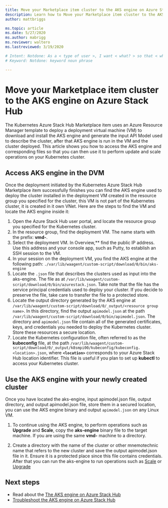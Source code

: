 ```yaml
---
title: Move your Marketplace item cluster to the AKS engine on Azure Stack Hub 
description: Learn how to Move your Marketplace item cluster to the AKS engine on Azure Stack Hub. 
author: mattbriggs

ms.topic: article
ms.date: 5/27/2020
ms.author: mabrigg
ms.reviewer: waltero
ms.lastreviewed: 3/19/2020

# Intent: Notdone: As a < type of user >, I want < what? > so that < why? >
# Keyword: Notdone: keyword noun phrase

---
```



# Move your Marketplace item cluster to the AKS engine on Azure Stack Hub

The Kubernetes Azure Stack Hub Marketplace item uses an Azure Resource Manager template to deploy a deployment virtual machine (VM) to download and install the AKS engine and generate the input API Model used to describe the cluster, after that AKS engine is run in the VM and the cluster deployed. This article shows you how to access the AKS engine and corresponding files so that you can then use it to perform update and scale operations on your Kubernetes cluster.

## Access AKS engine in the DVM

Once the deployment initiated by the Kubernetes Azure Stack Hub Marketplace item successfully finishes you can find the AKS engine used to deploy the cluster installed in the deployment VM created in the resource group you specified for the cluster, this VM is not part of the Kubernetes cluster, it is created in it own VNet. Here are the steps to find the VM and locate the AKS engine inside it:

1.  Open the Azure Stack Hub user portal, and locate the resource group you specified for the Kubernetes cluster.
2.  In the resource group, find the deployment VM. The name starts with the prefix: **vmd-**.
3.  Select the deployment VM. In Overview,** find the public IP address. Use this address and your console app, such as Putty, to establish an SSH session to the VM.
4.  In your session on the deployment VM, you find the AKS engine at the following path: `./var/lib/waagent/custom-script/download/0/bin/aks-engine`
5.  Locate the `.json` file that describes the clusters used as input into the aks-engine. The file as at `/var/lib/waagent/custom-script/download/0/bin/azurestack.json`. Take note that the file has the service principal credentials used to deploy your cluster. If you decide to preserve the file, take care to transfer the file to a protected store.
6.  Locate the output directory generated by the AKS engine at `/var/lib/waagent/custom-script/download/0/_output/<resource group name>`. In this directory, find the output `apimodel.json` at the path `/var/lib/waagent/custom-script/download/0/bin/apimodel.json`. The directory and `apimodel.json` file contain all of the generated certificates, keys, and credentials you needed to deploy the Kubernetes cluster. Store these resources a secure location.
7.  Locate the Kubernetes configuration file, often referred to as the **kubeconfig** file, at the path `/var/lib/waagent/custom-script/download/0/_output/k8smpi00/kubeconfig/kubeconfig.<location>.json`, where **`<location>`**  corresponds to your Azure Stack Hub location identifier. This file is useful if you plan to set up **kubectl** to access your Kubernetes cluster.


## Use the AKS engine with your newly created cluster

Once you have located the aks-engine, input apimodel.json file, output directory, and output apimodel.json file, store them in a secured location, you can use the AKS engine binary and output `apimodel.json` on any Linux VM.

1.  To continue using the AKS engine, to perform operations such as **Upgrade** and **Scale**, copy the **aks-engine** binary file to the target machine. If you are using the same **vmd-** machine to a directory.

2.  Create a directory with the name of the cluster or other mnemotechnic name that refers to the new cluster and save the output apimodel.json file in it. Ensure it is a protected place since this file contains credentials. After that you can run the aks-engine to run operations such as [Scale](azure-stack-kubernetes-aks-engine-scale.md) or [Upgrade](azure-stack-kubernetes-aks-engine-upgrade.md)

## Next steps

- Read about the [The AKS engine on Azure Stack Hub](azure-stack-kubernetes-aks-engine-overview.md)  
- [Troubleshoot the AKS engine on Azure Stack Hub](azure-stack-kubernetes-aks-engine-troubleshoot.md)  

